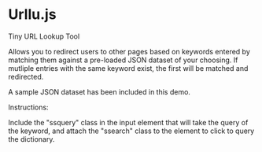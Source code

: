 Urllu.js
========

Tiny URL Lookup Tool

Allows you to redirect users to other pages based on keywords entered by matching them against a pre-loaded JSON dataset of your choosing.
If mutliple entries with the same keyword exist, the first will be matched and redirected.

A sample JSON dataset has been included in this demo.

Instructions:

Include the "ssquery" class in the input element that will take the query of the keyword, and attach the "ssearch" class to the element to click to query the dictionary.

